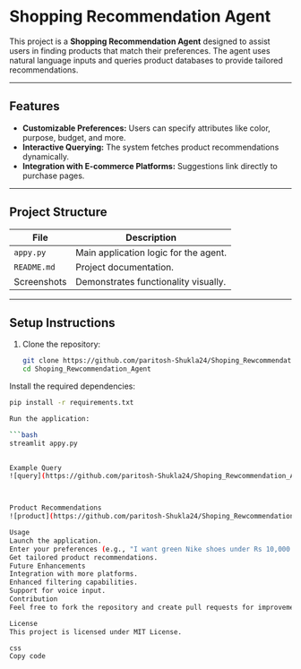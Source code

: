 # Shopping Recommendation Agent

This project is a **Shopping Recommendation Agent** designed to assist users in finding products that match their preferences. The agent uses natural language inputs and queries product databases to provide tailored recommendations.

---

## Features

- **Customizable Preferences:** Users can specify attributes like color, purpose, budget, and more.
- **Interactive Querying:** The system fetches product recommendations dynamically.
- **Integration with E-commerce Platforms:** Suggestions link directly to purchase pages.

---

## Project Structure

| **File**      | **Description**                         |
|----------------|-----------------------------------------|
| `appy.py`      | Main application logic for the agent.   |
| `README.md`    | Project documentation.                 |
| Screenshots    | Demonstrates functionality visually.    |

---

## Setup Instructions

1. Clone the repository:
   ```bash
   git clone https://github.com/paritosh-Shukla24/Shoping_Rewcommendation_Agent.git
   cd Shoping_Rewcommendation_Agent

Install the required dependencies:

```bash
pip install -r requirements.txt

Run the application:

```bash 
streamlit appy.py
 

Example Query
![query](https://github.com/paritosh-Shukla24/Shoping_Rewcommendation_Agent/blob/main/Screenshot%202025-01-05%20205434.png)



Product Recommendations
![product](https://github.com/paritosh-Shukla24/Shoping_Rewcommendation_Agent/blob/main/Screenshot%202025-01-05%20205434.png)

Usage
Launch the application.
Enter your preferences (e.g., "I want green Nike shoes under Rs 10,000 for casual wear").
Get tailored product recommendations.
Future Enhancements
Integration with more platforms.
Enhanced filtering capabilities.
Support for voice input.
Contribution
Feel free to fork the repository and create pull requests for improvements.

License
This project is licensed under MIT License.

css
Copy code

 







